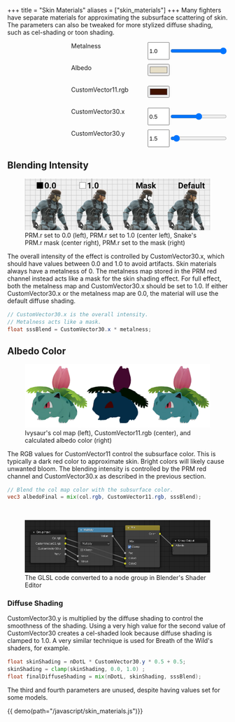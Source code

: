 +++
title = "Skin Materials"
aliases = ["skin_materials"]
+++
Many fighters have separate materials for approximating the subsurface scattering of skin.
The parameters can also be tweaked for more stylized diffuse shading, such as cel-shading or toon shading.

<style>
    .container {
        display: flex;
        flex-wrap: wrap;
    }
    
    .form-container {
        display: grid;
        grid-template-columns: 175px 50px 1fr;
        grid-auto-rows: 40px;
        row-gap: 10px;
        flex: 2;
    }

    canvas {
        flex: 1;
        width: 300px
    }
</style>

<div class="container">
    <canvas id="imgCanvas"></canvas>
    <form class="form-container">
            <label for="metalness">Metalness</label>
            <input type="text" value="1.0" name="metalness" id="metalnessText">
            <input type="range" value="1.0" min="0.0" max="1.0" step="0.001" name="metalness" id="metalness">
            <label for="albedo">Albedo</label>
            <input type="color" name="albedo" id="albedo" value="#E6DEC7">
            <div></div>
            <label for="customVector11">CustomVector11.rgb</label>
            <input type="color" name="customVector11" id="customVector11" value="#401200">
            <div></div>
            <label for="customVector30x">CustomVector30.x</label>
            <input type="text" value="0.5" name="customVector30x" id="customVector30xText">
            <input type="range" value="0.5" min="0.0" max="1.0" step="0.001" name="customVector30x" id="customVector30x">
            <label for="customVector30y">CustomVector30.y</label>
            <input type="text" value="1.5" name="customVector30y" id="customVector30yText">
            <input type="range" value="1.5" min="0.0" max="30.0" step="0.01" name="customVector30y" id="customVector30y">
    </form>
</div>

## Blending Intensity
<figure class="figure">
    <img src="snake_comparison.jpg" height="auto" width="auto">
    <figcaption class="figure-caption text-center">PRM.r set to 0.0 (left), PRM.r set to 1.0 (center left), Snake's PRM.r mask (center right), PRM.r set to the mask (right)</figcaption>
</figure>
The overall intensity of the effect is controlled by CustomVector30.x, which should have values between 0.0 and 1.0 to avoid artifacts. 
Skin materials always have a metalness of 0. The metalness map stored in the PRM red channel instead acts like a mask for the skin shading effect.
For full effect, both the metalness map and CustomVector30.x should be set to 1.0. 
If either CustomVector30.x or the metalness map are 0.0, the material will use the default diffuse shading.

```glsl
// CustomVector30.x is the overall intensity.
// Metalness acts like a mask.
float sssBlend = CustomVector30.x * metalness;
```

## Albedo Color
<figure class="figure">
    <img src="ivysaur_albedo.jpg" height="auto" width="auto">
    <figcaption class="figure-caption text-center">Ivysaur's col map (left), CustomVector11.rgb (center), and calculated albedo color (right)</figcaption>
</figure>
The RGB values for CustomVector11 control the subsurface color. This is typically a dark red color to approximate skin. Bright colors will likely cause unwanted bloom. 
The blending intensity is controlled by the PRM red channel and CustomVector30.x as described in the previous section.  

```glsl
// Blend the col map color with the subsurface color.
vec3 albedoFinal = mix(col.rgb, CustomVector11.rgb, sssBlend);
```
<br>
<figure class="figure">
    <img src="sss_albedo.png" height="auto" width="auto">
    <figcaption class="figure-caption text-center">The GLSL code converted to a node group in Blender's Shader Editor</figcaption>
</figure>

### Diffuse Shading
CustomVector30.y is multiplied by the diffuse shading to control the smoothness of the shading.
Using a very high value for the second value of CustomVector30 creates a cel-shaded look because diffuse shading is clamped to 1.0.
A very similar technique is used for Breath of the Wild's shaders, for example.

```glsl
float skinShading = nDotL * CustomVector30.y * 0.5 + 0.5;
skinShading = clamp(skinShading, 0.0, 1.0) ;
float finalDiffuseShading = mix(nDotL, skinShading, sssBlend);
```

The third and fourth parameters are unused, despite having values set for some models.

{{ demo(path="/javascript/skin_materials.js")}}